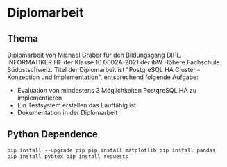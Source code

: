 # Diplomarbeit
## Thema
Diplomarbeit von Michael Graber für den Bildungsgang DIPL. INFORMATIKER HF der Klasse 10.0002A-2021 der ibW Höhere Fachschule Südostschweiz.
Titel der Diplomarbeit ist "PostgreSQL HA Cluster - Konzeption und Implementation", entsprechend folgende Aufgabe:
- Evaluation von mindestens 3 Möglichkeiten PostgreSQL HA zu implementieren
- Ein Testsystem erstellen das Lauffähig ist
- Dokumentation in der Diplomarbeit

## Python Dependence
``
pip install --upgrade pip
pip install matplotlib
pip install pandas
pip install pybtex
pip install requests
``